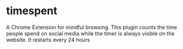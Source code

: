 # timespent
A Chrome Extension for mindful browsing. This plugin counts the time people spend on social media while the timer is always visible on the website. It restarts every 24 hours
